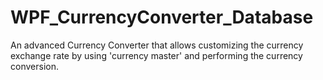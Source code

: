 # WPF_CurrencyConverter_Database
An advanced Currency Converter that allows customizing the currency exchange rate by using 'currency master' and performing the currency conversion.
